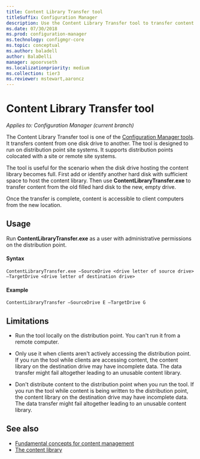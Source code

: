 ```yaml
---
title: Content Library Transfer tool
titleSuffix: Configuration Manager
description: Use the Content Library Transfer tool to transfer content from one disk drive to another on a Configuration Manager distribution point.
ms.date: 07/30/2018
ms.prod: configuration-manager
ms.technology: configmgr-core
ms.topic: conceptual
ms.author: baladell 
author: BalaDelli
manager: apoorvseth
ms.localizationpriority: medium
ms.collection: tier3
ms.reviewer: mstewart,aaroncz 
---
```


# Content Library Transfer tool

*Applies to: Configuration Manager (current branch)*

The Content Library Transfer tool is one of the [Configuration Manager tools](tools.md). It transfers content from one disk drive to another. The tool is designed to run on distribution point site systems. It supports distribution points colocated with a site or remote site systems.  

The tool is useful for the scenario when the disk drive hosting the content library becomes full. First add or identify another hard disk with sufficient space to host the content library. Then use **ContentLibraryTransfer.exe** to transfer content from the old filled hard disk to the new, empty drive.
 
Once the transfer is complete, content is accessible to client computers from the new location.



## Usage 

Run **ContentLibraryTransfer.exe** as a user with administrative permissions on the distribution point. 

#### Syntax 
`ContentLibraryTransfer.exe –SourceDrive <drive letter of source drive> –TargetDrive <drive letter of destination drive>`

#### Example
`ContentLibraryTransfer –SourceDrive E –TargetDrive G`



## Limitations

- Run the tool locally on the distribution point. You can't run it from a remote computer.  

- Only use it when clients aren't actively accessing the distribution point. If you run the tool while clients are accessing content, the content library on the destination drive may have incomplete data. The data transfer might fail altogether leading to an unusable content library.  

- Don't distribute content to the distribution point when you run the tool. If you run the tool while content is being written to the distribution point, the content library on the destination drive may have incomplete data. The data transfer might fail altogether leading to an unusable content library.



## See also

- [Fundamental concepts for content management](../plan-design/hierarchy/fundamental-concepts-for-content-management.md)
- [The content library](../plan-design/hierarchy/the-content-library.md)
